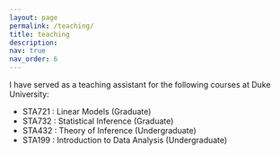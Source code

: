 ```yaml
---
layout: page
permalink: /teaching/
title: teaching
description: 
nav: true
nav_order: 6
---
```


I have served as a teaching assistant for the following courses at Duke University:

- STA721 : Linear Models (Graduate)
- STA732 : Statistical Inference (Graduate)
- STA432 : Theory of Inference (Undergraduate)
- STA199 : Introduction to Data Analysis (Undergraduate)